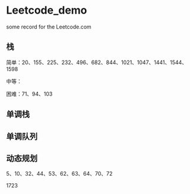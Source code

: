 # Leetcode_demo

some record for the Leetcode.com

## 栈

简单：20、155、225、232、496、682、844、1021、1047、1441、1544、1598

中等：

困难：71、94、103

## 单调栈

## 单调队列

## 动态规划

5、10、32、44、53、62、63、64、70、72

1723

